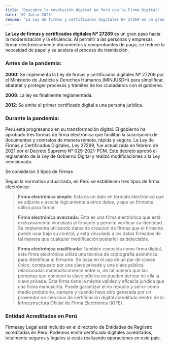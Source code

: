 ```yaml
---
title: 'Descubre la revolución digital en Perú con la Firma Digital'
date: '02 Julio 2023'
resume: 'La Ley de firmas y certificados digitales Nº 27269 es un gran paso hacia la modernización y la eficiencia. Al permitir a las personas y empresas firmar electrónicamente documentos y comprobantes de pago, se reduce la necesidad de papel y se acelera el proceso de tramitación.'
---
```


**La Ley de firmas y certificados digitales Nº 27269** es un gran paso hacia la modernización y la eficiencia. Al permitir a las personas y empresas firmar electrónicamente documentos y comprobantes de pago, se reduce la necesidad de papel y se acelera el proceso de tramitación.

### Antes de la pandemia:

**2000:** Se implementa la Ley de firmas y certificados digitales Nº 27269 por el Ministerio de Justicia y Derechos Humanos (MINJUSDH) para simplificar, abaratar y proteger procesos y trámites de los ciudadanos con el gobierno.

**2008**: La ley es finalmente reglamentada.

**2012**: Se emite el primer certificado digital a una persona jurídica.

### Durante la pandemia:
Perú está progresando en su transformación digital. El gobierno ha aprobado tres formas de firma electrónica que facilitan la suscripción de documentos y contratos de manera remota, rápida y segura. La Ley de Firmas y Certificados Digitales, Ley 27269, fue actualizada en febrero de 2021 por el Decreto Supremo N° 029-2021-PCM. Este decreto aprobó el reglamento de la Ley de Gobierno Digital y realizó modificaciones a la Ley mencionada.

Se consideran 3 tipos de Firmas

Según la normativa actualizada, en Perú se establecen tres tipos de firma electrónica:

>**Firma electrónica simple:** Esta es un dato en formato electrónico que se adjunta o asocia lógicamente a otros datos, y que un firmante utiliza para firmar.

>**Firma electrónica avanzada:** Esta es una firma electrónica que está exclusivamente vinculada al firmante y permite verificar su identidad. Se implementa utilizando datos de creación de firmas que el firmante puede usar bajo su control, y está vinculada a los datos firmados de tal manera que cualquier modificación posterior es detectable.

>**Firma electrónica cualificada:** También conocida como firma digital, esta firma electrónica utiliza una técnica de criptografía asimétrica para identificar al firmante. Se basa en el uso de un par de claves único, compuesto por una clave privada y una clave pública relacionadas matemáticamente entre sí, de tal manera que las personas que conocen la clave pública no pueden derivar de ella la clave privada.
Esta firma tiene la misma validez y eficacia jurídica que una firma manuscrita. Puede garantizar el no repudio y servir como medio probatorio, siempre y cuando haya sido generada por un proveedor de servicios de certificación digital acreditado dentro de la Infraestructura Oficial de Firma Electrónica (IOFE). 

### Entidad Acreditadas en Perú 
Firmeasy Legal está incluido en el directorio de Entidades de Regiistro acreditadas en Perú. Podemos emitir certificado digitales acreditados, totalmente seguros y legales si estás realizando operaciones en este país.